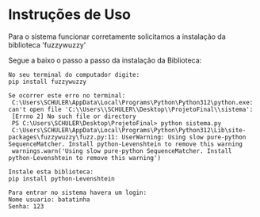 <h1>Instruções de Uso</h1>
<p>Para o sistema funcionar corretamente solicitamos a instalação da biblioteca 'fuzzywuzzy'</p>
<p>Segue a baixo o passo a passo da instalação da Biblioteca:

    No seu terminal do computador digite:
    pip install fuzzywuzzy

    Se ocorrer este erro no terminal: 
     C:\Users\SCHULER\AppData\Local\Programs\Python\Python312\python.exe: can't open file 'C:\\Users\\SCHULER\\Desktop\\ProjetoFinal\\sistema': 
     [Errno 2] No such file or directory
     PS C:\Users\SCHULER\Desktop\ProjetoFinal> python sistema.py
     C:\Users\SCHULER\AppData\Local\Programs\Python\Python312\Lib\site-packages\fuzzywuzzy\fuzz.py:11: UserWarning: Using slow pure-python SequenceMatcher. Install python-Levenshtein to remove this warning
     warnings.warn('Using slow pure-python SequenceMatcher. Install python-Levenshtein to remove this warning')

    Instale esta biblioteca:
    pip install python-Levenshtein
</p>
<p>

    Para entrar no sistema havera um login:
    Nome usuario: batatinha
    Senha: 123

</p>
